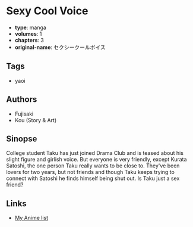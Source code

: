 # Sexy Cool Voice

-   **type**: manga
-   **volumes**: 1
-   **chapters**: 3
-   **original-name**: セクシークールボイス

## Tags

-   yaoi

## Authors

-   Fujisaki
-   Kou (Story & Art)

## Sinopse

College student Taku has just joined Drama Club and is teased about his slight figure and girlish voice. But everyone is very friendly, except Kurata Satoshi, the one person Taku really wants to be close to. They've been lovers for two years, but not friends and though Taku keeps trying to connect with Satoshi he finds himself being shut out. Is Taku just a sex friend? 

## Links

-   [My Anime list](https://myanimelist.net/manga/13572/Sexy_Cool_Voice)
